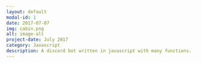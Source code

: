 ```yaml
---
layout: default
modal-id: 1
date: 2017-07-07
img: cabin.png
alt: image-alt
project-date: July 2017
category: Javascript
description: A discord bot written in javascript with many functions. [https://github.com/TheMicDiet/BasicBot](Github)
---
```

